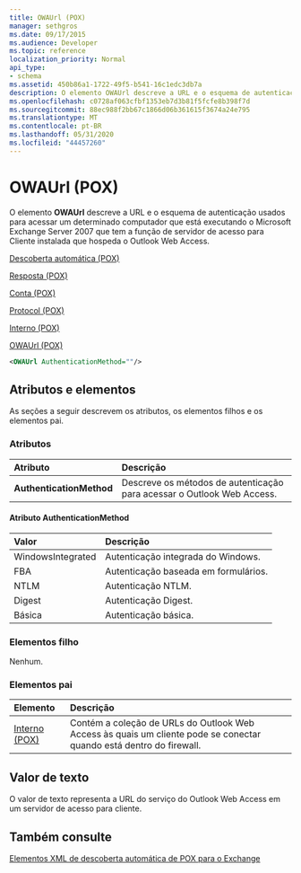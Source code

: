 ```yaml
---
title: OWAUrl (POX)
manager: sethgros
ms.date: 09/17/2015
ms.audience: Developer
ms.topic: reference
localization_priority: Normal
api_type:
- schema
ms.assetid: 450b86a1-1722-49f5-b541-16c1edc3db7a
description: O elemento OWAUrl descreve a URL e o esquema de autenticação usados para acessar um determinado computador que está executando o Microsoft Exchange Server 2007 que tem a função de servidor de acesso para Cliente instalada que hospeda o Outlook Web Access.
ms.openlocfilehash: c0728af063cfbf1353eb7d3b81f5fcfe8b398f7d
ms.sourcegitcommit: 88ec988f2bb67c1866d06b361615f3674a24e795
ms.translationtype: MT
ms.contentlocale: pt-BR
ms.lasthandoff: 05/31/2020
ms.locfileid: "44457260"
---
```

# <a name="owaurl-pox"></a>OWAUrl (POX)

O elemento **OWAUrl** descreve a URL e o esquema de autenticação usados para acessar um determinado computador que está executando o Microsoft Exchange Server 2007 que tem a função de servidor de acesso para Cliente instalada que hospeda o Outlook Web Access. 
  
[Descoberta automática (POX)](autodiscover-pox.md)
  
[Resposta (POX)](response-pox.md)
  
[Conta (POX)](account-pox.md)
  
[Protocol (POX)](protocol-pox.md)
  
[Interno (POX)](internal-pox.md)
  
[OWAUrl (POX)](owaurl-pox.md)
  
```xml
<OWAUrl AuthenticationMethod=""/>
```

## <a name="attributes-and-elements"></a>Atributos e elementos

As seções a seguir descrevem os atributos, os elementos filhos e os elementos pai.
  
### <a name="attributes"></a>Atributos

|**Atributo**|**Descrição**|
|:-----|:-----|
|**AuthenticationMethod** <br/> |Descreve os métodos de autenticação para acessar o Outlook Web Access.  <br/> |
   
#### <a name="authenticationmethod-attribute"></a>Atributo AuthenticationMethod

|**Valor**|**Descrição**|
|:-----|:-----|
|WindowsIntegrated  <br/> |Autenticação integrada do Windows.  <br/> |
|FBA  <br/> |Autenticação baseada em formulários.  <br/> |
|NTLM  <br/> |Autenticação NTLM.  <br/> |
|Digest  <br/> |Autenticação Digest.  <br/> |
|Básica  <br/> |Autenticação básica.  <br/> |
   
### <a name="child-elements"></a>Elementos filho

Nenhum.
  
### <a name="parent-elements"></a>Elementos pai

|**Elemento**|**Descrição**|
|:-----|:-----|
|[Interno (POX)](internal-pox.md) <br/> |Contém a coleção de URLs do Outlook Web Access às quais um cliente pode se conectar quando está dentro do firewall.  <br/> |
   
## <a name="text-value"></a>Valor de texto

O valor de texto representa a URL do serviço do Outlook Web Access em um servidor de acesso para cliente.
  
## <a name="see-also"></a>Também consulte



[Elementos XML de descoberta automática de POX para o Exchange](pox-autodiscover-xml-elements-for-exchange.md)

